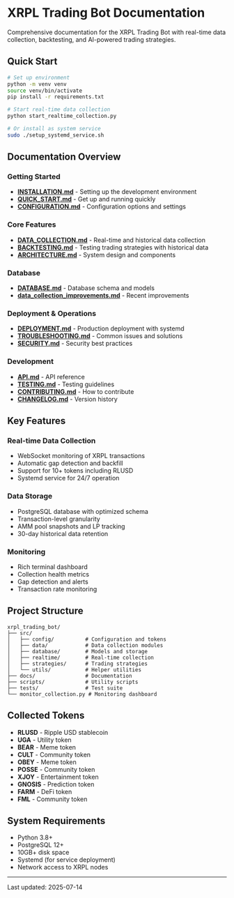 # XRPL Trading Bot Documentation

Comprehensive documentation for the XRPL Trading Bot with real-time data collection, backtesting, and AI-powered trading strategies.

## Quick Start

```bash
# Set up environment
python -m venv venv
source venv/bin/activate
pip install -r requirements.txt

# Start real-time data collection
python start_realtime_collection.py

# Or install as system service
sudo ./setup_systemd_service.sh
```

## Documentation Overview

### Getting Started
- [**INSTALLATION.md**](INSTALLATION.md) - Setting up the development environment
- [**QUICK_START.md**](QUICK_START.md) - Get up and running quickly
- [**CONFIGURATION.md**](CONFIGURATION.md) - Configuration options and settings

### Core Features
- [**DATA_COLLECTION.md**](DATA_COLLECTION.md) - Real-time and historical data collection
- [**BACKTESTING.md**](BACKTESTING.md) - Testing trading strategies with historical data
- [**ARCHITECTURE.md**](ARCHITECTURE.md) - System design and components

### Database
- [**DATABASE.md**](DATABASE.md) - Database schema and models
- [**data_collection_improvements.md**](data_collection_improvements.md) - Recent improvements

### Deployment & Operations
- [**DEPLOYMENT.md**](DEPLOYMENT.md) - Production deployment with systemd
- [**TROUBLESHOOTING.md**](TROUBLESHOOTING.md) - Common issues and solutions
- [**SECURITY.md**](SECURITY.md) - Security best practices

### Development
- [**API.md**](API.md) - API reference
- [**TESTING.md**](TESTING.md) - Testing guidelines
- [**CONTRIBUTING.md**](CONTRIBUTING.md) - How to contribute
- [**CHANGELOG.md**](CHANGELOG.md) - Version history

## Key Features

### Real-time Data Collection
- WebSocket monitoring of XRPL transactions
- Automatic gap detection and backfill
- Support for 10+ tokens including RLUSD
- Systemd service for 24/7 operation

### Data Storage
- PostgreSQL database with optimized schema
- Transaction-level granularity
- AMM pool snapshots and LP tracking
- 30-day historical data retention

### Monitoring
- Rich terminal dashboard
- Collection health metrics
- Gap detection and alerts
- Transaction rate monitoring

## Project Structure

```
xrpl_trading_bot/
├── src/
│   ├── config/          # Configuration and tokens
│   ├── data/            # Data collection modules
│   ├── database/        # Models and storage
│   ├── realtime/        # Real-time collection
│   ├── strategies/      # Trading strategies
│   └── utils/           # Helper utilities
├── docs/                # Documentation
├── scripts/             # Utility scripts
├── tests/               # Test suite
└── monitor_collection.py # Monitoring dashboard
```

## Collected Tokens

- **RLUSD** - Ripple USD stablecoin
- **UGA** - Utility token
- **BEAR** - Meme token
- **CULT** - Community token
- **OBEY** - Meme token
- **POSSE** - Community token
- **XJOY** - Entertainment token
- **GNOSIS** - Prediction token
- **FARM** - DeFi token
- **FML** - Community token

## System Requirements

- Python 3.8+
- PostgreSQL 12+
- 10GB+ disk space
- Systemd (for service deployment)
- Network access to XRPL nodes

---
Last updated: 2025-07-14